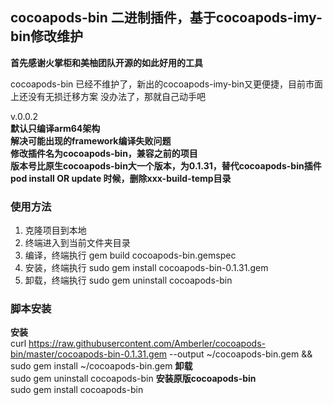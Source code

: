 ## cocoapods-bin 二进制插件，基于cocoapods-imy-bin修改维护

**首先感谢火掌柜和美柚团队开源的如此好用的工具**


cocoapods-bin 已经不维护了，新出的cocoapods-imy-bin又更便捷，目前市面上还没有无损迁移方案
没办法了，那就自己动手吧

v.0.0.2  
**默认只编译arm64架构**  
**解决可能出现的framework编译失败问题**  
**修改插件名为cocoapods-bin，兼容之前的项目**  
**版本号比原生cocoapods-bin大一个版本，为0.1.31，替代cocoapods-bin插件**   
**pod install OR update 时候，删除xxx-build-temp目录**  

### 使用方法
1. 克隆项目到本地
2. 终端进入到当前文件夹目录
3. 编译，终端执行  gem build cocoapods-bin.gemspec
4. 安装，终端执行  sudo gem install cocoapods-bin-0.1.31.gem
5. 卸载，终端执行  sudo gem uninstall cocoapods-bin

### 脚本安装
**安装**  
    curl https://raw.githubusercontent.com/Amberler/cocoapods-bin/master/cocoapods-bin-0.1.31.gem --output ~/cocoapods-bin.gem && sudo gem install ~/cocoapods-bin.gem
**卸载**  
    sudo gem uninstall cocoapods-bin
**安装原版cocoapods-bin**  
    sudo gem install cocoapods-bin




